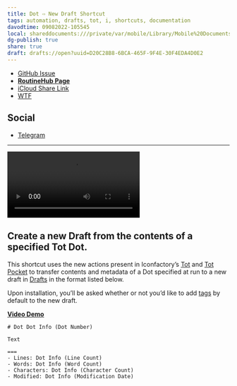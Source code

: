 ```yaml
---
title: Dot ⇨ New Draft Shortcut
tags: automation, drafts, tot, i, shortcuts, documentation
davodtime: 09082022-105545
local: shareddocuments:///private/var/mobile/Library/Mobile%20Documents/iCloud~md~obsidian/Documents/OBSHIDDIAN/drafts/D20C28B8-6BCA-465F-9F4E-30F4EDA4D0E2.md
dg-publish: true
share: true
draft: drafts://open?uuid=D20C28B8-6BCA-465F-9F4E-30F4EDA4D0E2
---
```


- [GitHub Issue](https://github.com/extratone/i/issues/179)
- [**RoutineHub Page**](https://routinehub.co/shortcut/11541)
- [iCloud Share Link](https://www.icloud.com/shortcuts/5a552300384e4d9983dddf9e55f5a983)
- [WTF](https://davidblue.wtf/drafts/D20C28B8-6BCA-465F-9F4E-30F4EDA4D0E2.html)

## Social

- [Telegram](https://t.me/extratone/10984)

---

<video controls>
  <source src=“https://user-images.githubusercontent.com/43663476/162558655-77b73e22-9b24-4991-9351-dea875b842bc.MOV”>
</video>

## Create a new Draft from the contents of a specified Tot Dot.

This shortcut uses the new actions present in Iconfactory’s [Tot](https://apps.apple.com/us/app/tot/id1491071483) and [Tot Pocket](https://apps.apple.com/us/app/tot-pocket/id1498235191) to transfer contents and metadata of a Dot specified at run to a new draft in [Drafts](https://apps.apple.com/us/app/drafts/id1435957248) in the format listed below.

Upon installation, you’ll be asked whether or not you’d like to add [tags](https://docs.getdrafts.com/docs/drafts/tagging) by default to the new draft.

[**Video Demo**](https://user-images.githubusercontent.com/43663476/162558655-77b73e22-9b24-4991-9351-dea875b842bc.MOV)

```
# Dot Dot Info (Dot Number)

Text

===
- Lines: Dot Info (Line Count)
- Words: Dot Info (Word Count)
- Characters: Dot Info (Character Count)
- Modified: Dot Info (Modification Date)
```
